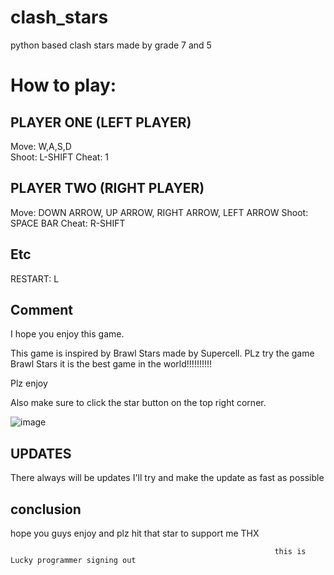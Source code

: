 # clash_stars
python based clash stars made by grade 7 and 5


# How to play: 

## PLAYER ONE (LEFT PLAYER)
Move: W,A,S,D  
Shoot: L-SHIFT 
Cheat: 1

## PLAYER TWO (RIGHT PLAYER)
Move: DOWN ARROW, UP ARROW, RIGHT ARROW, LEFT ARROW 
Shoot: SPACE BAR
Cheat: R-SHIFT

## Etc
RESTART: L

## Comment
I hope you enjoy this game.

This game is inspired by Brawl Stars made by Supercell.
PLz try the game Brawl Stars it is the best game in the world!!!!!!!!!!

Plz enjoy 




Also make sure to click the star button on the top right corner.



![image](https://user-images.githubusercontent.com/90364548/132609615-f6227061-2acf-4c1c-851e-bcc88196e973.png)

## UPDATES


There always will be updates
I'll try and make the update as fast as possible



## conclusion 




hope you guys enjoy and plz hit that star to support me THX 



                                                               this is Lucky programmer signing out 
